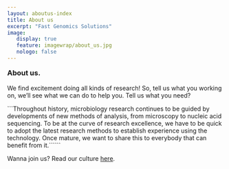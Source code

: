 ```yaml
---
layout: aboutus-index
title: About us
excerpt: "Fast Genomics Solutions"
image:
   display: true
   feature: imagewrap/about_us.jpg
   nologo: false
---
```


<h3 style="margin-top: 1em;">About us.</h3>

We find excitement doing all kinds of research! So, tell us what you working on, we’ll see what we can do to help you. Tell us what you need?

```Throughout history, microbiology research continues to be guided by developments of new methods of analysis, from microscopy to nucleic acid sequencing. To be at the curve of research excellence, we have to be quick to adopt the latest research methods to establish experience using the technology. Once mature, we want to share this to everybody that can benefit from it.``````

Wanna join us? Read our culture [here](/culture).
